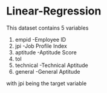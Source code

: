 # Linear-Regression
This dataset contains 5 variables 
1. empid -Employee ID
2. jpi -Job Profile Index
3. aptitude -Aptitude Score
4. tol
5. technical -Technical Aptitude
6. general -General Aptitude

with jpi being the target variable 
